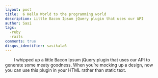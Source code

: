 ```yaml
---
layout: post
title:  6 Hello World to the programming world
description: Little Bacon Ipsum jQuery plugin that uses our API
author: Sasi
tags:
  -ruby
  -rails
comments: true
disqus_identifier: sasikala6
---
```


  &ensp;&ensp;&ensp;&ensp;I whipped up a little Bacon Ipsum jQuery plugin that uses our API to generate some meaty goodness.  When you’re mocking up a design, now you can use this plugin in your HTML rather than static text.